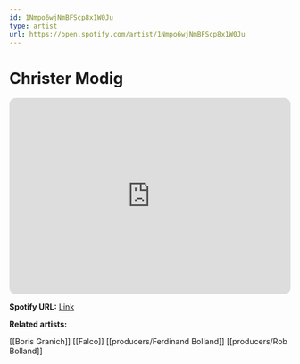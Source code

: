 ```yaml
---
id: 1Nmpo6wjNmBFScp8x1W0Ju
type: artist
url: https://open.spotify.com/artist/1Nmpo6wjNmBFScp8x1W0Ju
---
```

# Christer Modig

<iframe style="border-radius:12px" src="https://open.spotify.com/embed/artist/1Nmpo6wjNmBFScp8x1W0Ju" width="100%" height="352" frameBorder="0" allowfullscreen="" allow="autoplay; clipboard-write; encrypted-media; fullscreen; picture-in-picture" loading="lazy"></iframe>

**Spotify URL:** [Link](https://open.spotify.com/artist/1Nmpo6wjNmBFScp8x1W0Ju)

**Related artists:**

[[Boris Granich]]
[[Falco]]
[[producers/Ferdinand Bolland]]
[[producers/Rob Bolland]]
